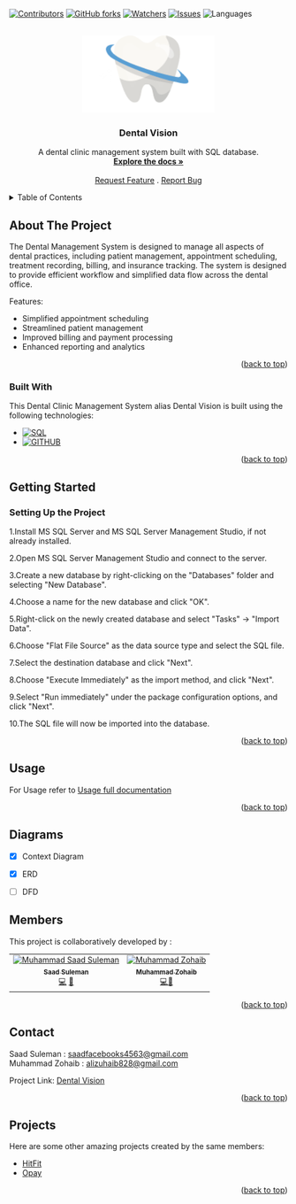 
<a name="readme-top"></a>
<!--
*** Thanks to https://github.com/othneildrew for this template - Saad
template link: https://github.com/othneildrew/Best-README-Template/pull/73
-->



<!-- PROJECT SHIELDS -->
<!--
*** Reference links are enclosed in brackets [ ] instead of parentheses ( ).
*** https://www.markdownguide.org/basic-syntax/#reference-style-links
-->



[![Contributors][contributors-shield]][contributors-url]
[![GitHub forks][Forks-shield]][Forks-url]
[![Watchers][Watchers-shield]][Watchers-url]
[![Issues][issues-shield]][issues-url]
![Languages][Languages-shield]



<!-- PROJECT LOGO -->
<br />
<div align="center">
  <a href="https://github.com/SAADSULEMAN053/Database-Semester-Project">
    <img src="images\ToothLogo.png" alt="Logo" width="240" height="140">
  </a>

  <h3 align="center">Dental Vision</h3>

  <p align="center">
    A dental clinic management system built with SQL database.
    <br />
    <a href="https://github.com/SAADSULEMAN053/Database-Semester-Project"><strong>Explore the docs »</strong></a>
    <br />
    <br />
    <a href="https://example.com">Request Feature</a>
    .
    <a href="https://example.com">Report Bug</a>
  </p>
</div>



<!-- TABLE OF CONTENTS -->
<details>
  <summary>Table of Contents</summary>
  <ol>
    <li>
      <a href="#about-the-project">About The Project</a>
      <ul>
        <li><a href="#built-with">Built With</a></li>
      </ul>
    </li>
    <li>
      <a href="#getting-started">Getting Started</a>
    </li>
    <li><a href="#usage">Usage</a></li>
    <li><a href="#diagrams">Diagrams</a></li>
    <li><a href="#members">Team Members</a></li>
    <li><a href="#contact">Contact</a></li>
    <li><a href="#projects">More Projects</a></li>
  </ol>
</details>



<!-- ABOUT THE PROJECT -->
## About The Project

The Dental Management System is designed to manage all aspects of dental practices, including patient management, appointment scheduling, treatment recording, billing, and insurance tracking. The system is designed to provide efficient workflow and simplified data flow across the dental office.

Features:
* Simplified appointment scheduling
* Streamlined patient management
* Improved billing and payment processing
* Enhanced reporting and analytics
<p align="right">(<a href="#readme-top">back to top</a>)</p>

### Built With

This Dental Clinic Management System alias Dental Vision is built using the following technologies:

* [![SQL][ms-sql-server]][ms-sql-server-url]
* [![GITHUB][GITHUB]][GITHUB-url]

<p align="right">(<a href="#readme-top">back to top</a>)</p>



<!-- GETTING STARTED -->
## Getting Started

### Setting Up the Project

1.Install MS SQL Server and MS SQL Server Management Studio, if not already installed.

2.Open MS SQL Server Management Studio and connect to the server.

3.Create a new database by right-clicking on the "Databases" folder and selecting "New Database".

4.Choose a name for the new database and click "OK".

5.Right-click on the newly created database and select "Tasks" -> "Import Data".

6.Choose "Flat File Source" as the data source type and select the SQL file.

7.Select the destination database and click "Next".

8.Choose "Execute Immediately" as the import method, and click "Next".

9.Select "Run immediately" under the package configuration options, and click "Next".

10.The SQL file will now be imported into the database.

<p align="right">(<a href="#readme-top">back to top</a>)</p>



<!-- USAGE EXAMPLES -->
## Usage

For Usage refer to [Usage full documentation](https://example.com)

<p align="right">(<a href="#readme-top">back to top</a>)</p>



<!-- SYSTEM DIAGRAMS -->
## Diagrams

- [x] Context Diagram
- [x] ERD
- [ ] DFD


<!-- Collaborators -->
## Members

This project is collaboratively developed by :

<!-- ALL-CONTRIBUTORS-LIST:START - Do not remove or modify this section -->
<!-- prettier-ignore-start -->
<!-- markdownlint-disable -->

<table>
  <tr>
      <td align="center"><a href="https://github.com/SAADSULEMAN053"><img src="https://avatars.githubusercontent.com/u/91990781?v=4" width="100px;" alt="Muhammad Saad Suleman"/><br /><sub><b>Saad Suleman</b></sub></a><br /><a href="https://github.com" title="Code">💻</a> <a href="#design-CompuIves" title="Design">🎨</a> </td>
    <td align="center"><a href="https://github.com/MuhammedZohaib"><img src="https://avatars.githubusercontent.com/u/94558069?v=4" width="100px;" alt="Muhammad Zohaib"/><br /><sub><b>Muhammad Zohaib</b></sub></a><br /><a href="https://github.com" title="Code">💻</a><a href="https://github.com" title="Documentation">📖</a></td>
  </tr>
</table>


<!-- markdownlint-enable -->
<!-- prettier-ignore-end -->
<!-- ALL-CONTRIBUTORS-LIST:END -->

<p align="right">(<a href="#readme-top">back to top</a>)</p>

<!-- CONTACT -->
## Contact

Saad Suleman : <saadfacebooks4563@gmail.com> <br>
Muhammad Zohaib : <alizuhaib828@gmail.com>

Project Link: [Dental Vision](https://github.com/SAADSULEMAN053/Database-Semester-Project)

<p align="right">(<a href="#readme-top">back to top</a>)</p>

<!-- ACKNOWLEDGMENTS -->
## Projects

Here are some other amazing projects created by the same members:

* [HitFit](https://github.com/MuhammedZohaib/Semester-Project-2022)
* [Opay](https://github.com/MuhammedZohaib/opay)

<p align="right">(<a href="#readme-top">back to top</a>)</p>



<!-- MARKDOWN LINKS & IMAGES -->
<!-- https://www.markdownguide.org/basic-syntax/#reference-style-links -->
[contributors-shield]: https://img.shields.io/github/contributors/SAADSULEMAN053/DataBase_Semester_Project?color=%230094F5&style=for-the-badge
[contributors-url]: https://github.com/SAADSULEMAN053/DataBase_Semester_Project/graphs/contributors
[Forks-shield]: https://img.shields.io/github/forks/SAADSULEMAN053/DataBase_Semester_Project?color=%23000000&style=for-the-badge
[Forks-url]: https://github.com/SAADSULEMAN053/DataBase_Semester_Project/network/members
[Watchers-shield]: https://img.shields.io/github/watchers/SAADSULEMAN053/DataBase_Semester_Project?color=Green&style=for-the-badge
[Watchers-url]: https://github.com/SAADSULEMAN053/Database-Semester-Project/watchers
[issues-shield]: https://img.shields.io/github/issues/SAADSULEMAN053/DataBase_Semester_Project?style=for-the-badge
[issues-url]: https://github.com/SAADSULEMAN053/Database-Semester-Project/issues
[ms-sql-server]: https://img.shields.io/badge/microsoft_sql_server-000000?style=for-the-badge&logo=microsoftsqlserver&logoColor=white
[ms-sql-server-url]: https://learn.microsoft.com/en-us/sql/ssms/download-sql-server-management-studio-ssms?view=sql-server-ver16
[GITHUB]: https://img.shields.io/badge/github-20232A?style=for-the-badge&logo=github&logoColor=61DAFB
[GITHUB-url]: https://github.com/
[Languages-shield]: https://img.shields.io/github/languages/count/SAADSULEMAN053/DataBase_Semester_Project?style=for-the-badge

